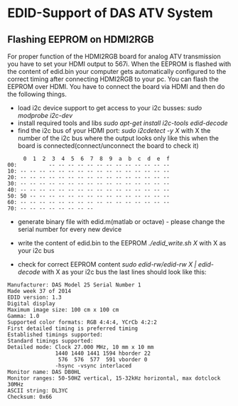 EDID-Support of DAS ATV System
==============================

Flashing EEPROM on HDMI2RGB
---------------------------
For proper function of the HDMI2RGB board for analog ATV transmission you have to set your HDMI output to 567i. When the EEPROM is flashed with the content of edid.bin your computer gets automatically configured to the correct timing after connecting HDMI2RGB to your pc.
You can flash the EEPROM over HDMI. You have to connect the board via HDMI and then do the following things.

  - load i2c device support to get access to your i2c busses:
    *sudo modprobe i2c-dev*
  - install required tools and libs
    *sudo apt-get install i2c-tools edid-decode*
  - find the i2c bus of your HDMI port:
    *sudo i2cdetect -y X* with X the number of the i2c bus where the output looks only like this when the board is connected(connect/unconnect the board to check it)

```
     0  1  2  3  4  5  6  7  8  9  a  b  c  d  e  f
00:          -- -- -- -- -- -- -- -- -- -- -- -- -- 
10: -- -- -- -- -- -- -- -- -- -- -- -- -- -- -- -- 
20: -- -- -- -- -- -- -- -- -- -- -- -- -- -- -- -- 
30: -- -- -- -- -- -- -- -- -- -- -- -- -- -- -- -- 
40: -- -- -- -- -- -- -- -- -- -- -- -- -- -- -- -- 
50: 50 -- -- -- -- -- -- -- -- -- -- -- -- -- -- -- 
60: -- -- -- -- -- -- -- -- -- -- -- -- -- -- -- -- 
70: -- -- -- -- -- -- -- --
```

  - generate binary file with edid.m(matlab or octave) - please change the serial number for every new device

  - write the content of edid.bin to the EEPROM
    *./edid_write.sh X* with X as your i2c bus

  - check for correct EEPROM content
    *sudo edid-rw/edid-rw X | edid-decode* with X as your i2c bus
    the last lines should look like this:

```
Manufacturer: DAS Model 25 Serial Number 1
Made week 37 of 2014
EDID version: 1.3
Digital display
Maximum image size: 100 cm x 100 cm
Gamma: 1.0
Supported color formats: RGB 4:4:4, YCrCb 4:2:2
First detailed timing is preferred timing
Established timings supported:
Standard timings supported:
Detailed mode: Clock 27.000 MHz, 10 mm x 10 mm
               1440 1440 1441 1594 hborder 22
                576  576  577  591 vborder 0
               -hsync -vsync interlaced
Monitor name: DAS DB0HL
Monitor ranges: 50-50HZ vertical, 15-32kHz horizontal, max dotclock 30MHz
ASCII string: DL3YC
Checksum: 0x66
```
